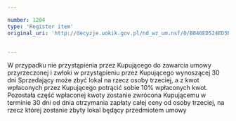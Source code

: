 ```yaml
---

number: 1204
type: 'Register item'
original_uri: 'http://decyzje.uokik.gov.pl/nd_wz_um.nsf/0/B846ED524ED5E16CC125731D003876AA?OpenDocument'


---
```


W przypadku nie przystąpienia przez Kupującego do zawarcia umowy przyrzeczonej i zwłoki w przystąpieniu przez Kupującego wynoszącej 30 dni Sprzedający może zbyć lokal na rzecz osoby trzeciej, a z kwot wpłaconych przez Kupującego potrącić sobie 10% wpłaconych kwot. Pozostała część wpłaconej kwoty zostanie zwrócona Kupującemu w terminie 30 dni od dnia otrzymania zapłaty całej ceny od osoby trzeciej, na rzecz której zostanie zbyty lokal będący przedmiotem umowy
